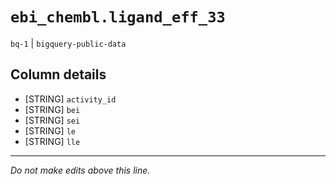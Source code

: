 # `ebi_chembl.ligand_eff_33`
`bq-1` | `bigquery-public-data`

## Column details
* [STRING]    `activity_id`
* [STRING]    `bei`
* [STRING]    `sei`
* [STRING]    `le`
* [STRING]    `lle`

-------------------------------------------------------------------------------
*Do not make edits above this line.*
